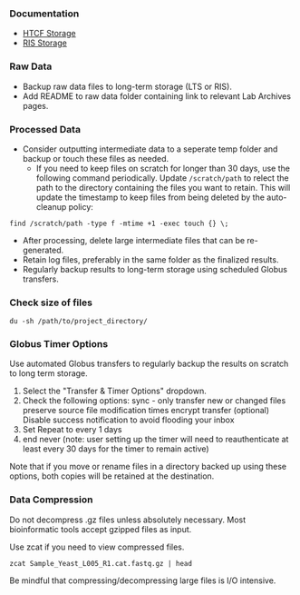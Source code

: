 ### Documentation
- [HTCF Storage](https://htcf.github.io/docs/storage/)
- [RIS Storage](https://docs.ris.wustl.edu/doc/storage/03_storage.html#designing-a-storage-layout)

### Raw Data
- Backup raw data files to long-term storage (LTS or RIS).
- Add README to raw data folder containing link to relevant Lab Archives pages.

### Processed Data
- Consider outputting intermediate data to a seperate temp folder and backup or touch these files as needed.
  - If you need to keep files on scratch for longer than 30 days, use the following command periodically. Update `/scratch/path` to relect the path to the directory containing the files you want to retain. This will update the timestamp to keep files from being deleted by the auto-cleanup policy:
```
find /scratch/path -type f -mtime +1 -exec touch {} \;
```
- After processing, delete large intermediate files that can be re-generated. 
- Retain log files, preferably in the same folder as the finalized results.
- Regularly backup results to long-term storage using scheduled Globus transfers.

### Check size of files
```
du -sh /path/to/project_directory/
```

### Globus Timer Options

Use automated Globus transfers to regularly backup the results on scratch to long term storage.

1. Select the "Transfer & Timer Options" dropdown.
2. Check the following options:
   sync - only transfer new or changed files
   preserve source file modification times
   encrypt transfer
   (optional) Disable success notification to avoid flooding your inbox
3. Set Repeat to every 1 days
4. end never (note: user setting up the timer will need to reauthenticate at least every 30 days for the timer to remain active)

Note that if you move or rename files in a directory backed up using these options, both copies will be retained at the destination. 

### Data Compression
Do not decompress .gz files unless absolutely necessary. Most bioinformatic tools accept gzipped files as input.

Use zcat if you need to view compressed files.
```
zcat Sample_Yeast_L005_R1.cat.fastq.gz | head
```

Be mindful that compressing/decompressing large files is I/O intensive.

